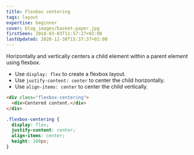 ```yaml
---
title: Flexbox centering
tags: layout
expertise: beginner
cover: blog_images/basket-paper.jpg
firstSeen: 2018-03-03T11:57:27+02:00
lastUpdated: 2020-12-30T15:37:37+02:00
---
```


Horizontally and vertically centers a child element within a parent element using flexbox.

- Use `display: flex` to create a flexbox layout.
- Use `justify-content: center` to center the child horizontally.
- Use `align-items: center` to center the child vertically.

```html
<div class="flexbox-centering">
  <div>Centered content.</div>
</div>
```

```css
.flexbox-centering {
  display: flex;
  justify-content: center;
  align-items: center;
  height: 100px;
}
```
